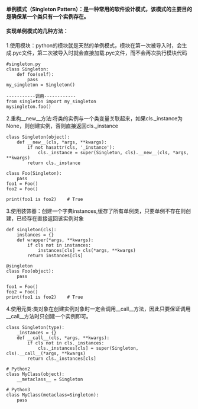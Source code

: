 #### 单例模式（Singleton Pattern）：是一种常用的软件设计模式，该模式的主要目的是确保某一个类只有一个实例存在。
#### 实现单例模式的几种方法：

1.使用模块：python的模块就是天然的单例模式，模块在第一次被导入时，会生成.pyc文件，第二次被导入时就会直接加载.pyc文件，而不会再次执行模块代码
```
#singleton.py
class Singleton:
	def foo(self):
		pass
my_singleton = Singleton()

-----------调用------------
from singleton import my_singleton
mysingleton.foo()
```

2.重构__new__方法:将类的实例与一个类变量关联起来，如果cls._instance为None，则创建实例，否则直接返回cls._instance
```
class Singleton(object):
	def __new__(cls, *args, **kwargs):
		if not hasattr(cls, '_instance'):
			cls._instance = super(Singleton, cls).__new__(cls, *args, **kwargs)
		return cls._instance
		
class Foo(Singleton):
	pass
foo1 = Foo()
foo2 = Foo()

print(foo1 is foo2)    # True		
```


3.使用装饰器：创建一个字典instances,缓存了所有单例类，只要单例不存在则创建，已经存在直接返回该实例对象
```
def singleton(cls):
	instances = {}
	def wrapper(*args, **kwargs):
		if cls not in instances:
			instances[cls] = cls(*args, **kwargs)
		return instances[cls]
		
@singleton
class Foo(object):
	pass
	
foo1 = Foo()
foo2 = Foo()
print(foo1 is foo2)    # True
```


4.使用元类:类对象在创建实例对象时一定会调用__call__方法，因此只要保证调用__call__方法时只创建一个实例即可。
```
class Singleton(type):
    _instances = {}
    def __call__(cls, *args, **kwargs):
        if cls not in cls._instances:
            cls._instances[cls] = super(Singleton, cls).__call__(*args, **kwargs)
        return cls._instances[cls]

# Python2
class MyClass(object):
    __metaclass__ = Singleton

# Python3
class MyClass(metaclass=Singleton):
    pass
```
